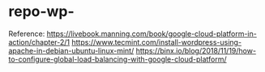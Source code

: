 # repo-wp-

Reference:
https://livebook.manning.com/book/google-cloud-platform-in-action/chapter-2/1
https://www.tecmint.com/install-wordpress-using-apache-in-debian-ubuntu-linux-mint/
https://binx.io/blog/2018/11/19/how-to-configure-global-load-balancing-with-google-cloud-platform/
